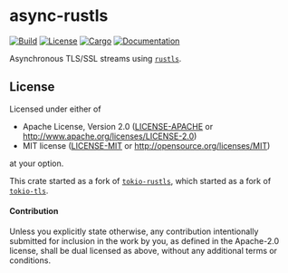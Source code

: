 # async-rustls

[![Build](https://github.com/stjepang/async-rustls/workflows/Build%20and%20test/badge.svg)](
https://github.com/stjepang/async-rustls/actions)
[![License](https://img.shields.io/badge/license-MIT%2FApache--2.0-blue.svg)](
https://github.com/stjepang/async-rustls)
[![Cargo](https://img.shields.io/crates/v/async-rustls.svg)](
https://crates.io/crates/async-rustls)
[![Documentation](https://docs.rs/async-rustls/badge.svg)](
https://docs.rs/async-rustls)

Asynchronous TLS/SSL streams using [`rustls`].

[`rustls`]: https://docs.rs/rustls

## License

Licensed under either of

 * Apache License, Version 2.0 ([LICENSE-APACHE](LICENSE-APACHE) or http://www.apache.org/licenses/LICENSE-2.0)
 * MIT license ([LICENSE-MIT](LICENSE-MIT) or http://opensource.org/licenses/MIT)

at your option.

This crate started as a fork of [`tokio-rustls`], which started as a fork of [`tokio-tls`].

[`tokio-rustls`]: https://github.com/tokio-rs/tls/tree/master/tokio-rustls
[`tokio-tls`]: https://github.com/alexcrichton/tokio-tls

#### Contribution

Unless you explicitly state otherwise, any contribution intentionally submitted
for inclusion in the work by you, as defined in the Apache-2.0 license, shall be
dual licensed as above, without any additional terms or conditions.
